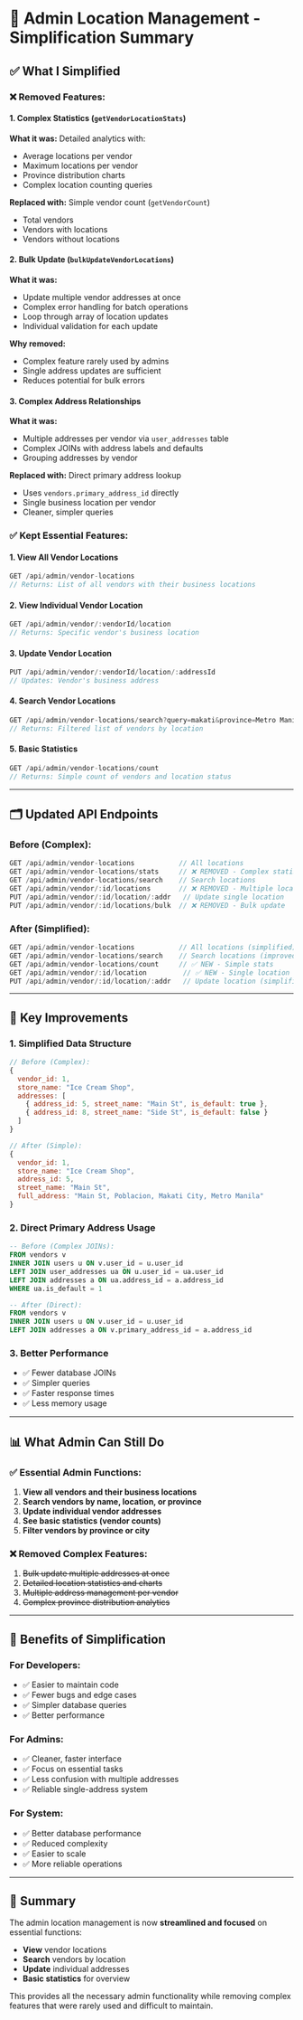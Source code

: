 # 🔧 Admin Location Management - Simplification Summary

## ✅ **What I Simplified**

### **❌ Removed Features:**

#### 1. **Complex Statistics** (`getVendorLocationStats`)
**What it was:** Detailed analytics with:
- Average locations per vendor
- Maximum locations per vendor  
- Province distribution charts
- Complex location counting queries

**Replaced with:** Simple vendor count (`getVendorCount`)
- Total vendors
- Vendors with locations
- Vendors without locations

#### 2. **Bulk Update** (`bulkUpdateVendorLocations`)
**What it was:** 
- Update multiple vendor addresses at once
- Complex error handling for batch operations
- Loop through array of location updates
- Individual validation for each update

**Why removed:** 
- Complex feature rarely used by admins
- Single address updates are sufficient
- Reduces potential for bulk errors

#### 3. **Complex Address Relationships**
**What it was:**
- Multiple addresses per vendor via `user_addresses` table
- Complex JOINs with address labels and defaults
- Grouping addresses by vendor

**Replaced with:** Direct primary address lookup
- Uses `vendors.primary_address_id` directly
- Single business location per vendor
- Cleaner, simpler queries

### **✅ Kept Essential Features:**

#### 1. **View All Vendor Locations**
```javascript
GET /api/admin/vendor-locations
// Returns: List of all vendors with their business locations
```

#### 2. **View Individual Vendor Location**
```javascript
GET /api/admin/vendor/:vendorId/location
// Returns: Specific vendor's business location
```

#### 3. **Update Vendor Location**
```javascript
PUT /api/admin/vendor/:vendorId/location/:addressId
// Updates: Vendor's business address
```

#### 4. **Search Vendor Locations**
```javascript
GET /api/admin/vendor-locations/search?query=makati&province=Metro Manila
// Returns: Filtered list of vendors by location
```

#### 5. **Basic Statistics**
```javascript
GET /api/admin/vendor-locations/count
// Returns: Simple count of vendors and location status
```

---

## 🗂️ **Updated API Endpoints**

### **Before (Complex):**
```javascript
GET /api/admin/vendor-locations           // All locations
GET /api/admin/vendor-locations/stats     // ❌ REMOVED - Complex statistics  
GET /api/admin/vendor-locations/search    // Search locations
GET /api/admin/vendor/:id/locations       // ❌ REMOVED - Multiple locations
PUT /api/admin/vendor/:id/location/:addr   // Update single location
PUT /api/admin/vendor/:id/locations/bulk  // ❌ REMOVED - Bulk update
```

### **After (Simplified):**
```javascript
GET /api/admin/vendor-locations           // All locations (simplified)
GET /api/admin/vendor-locations/search    // Search locations (improved)
GET /api/admin/vendor-locations/count     // ✅ NEW - Simple stats
GET /api/admin/vendor/:id/location         // ✅ NEW - Single location
PUT /api/admin/vendor/:id/location/:addr   // Update location (simplified)
```

---

## 🎯 **Key Improvements**

### **1. Simplified Data Structure**
```javascript
// Before (Complex):
{
  vendor_id: 1,
  store_name: "Ice Cream Shop",
  addresses: [
    { address_id: 5, street_name: "Main St", is_default: true },
    { address_id: 8, street_name: "Side St", is_default: false }
  ]
}

// After (Simple):
{
  vendor_id: 1,
  store_name: "Ice Cream Shop", 
  address_id: 5,
  street_name: "Main St",
  full_address: "Main St, Poblacion, Makati City, Metro Manila"
}
```

### **2. Direct Primary Address Usage**
```sql
-- Before (Complex JOINs):
FROM vendors v
INNER JOIN users u ON v.user_id = u.user_id
LEFT JOIN user_addresses ua ON u.user_id = ua.user_id
LEFT JOIN addresses a ON ua.address_id = a.address_id
WHERE ua.is_default = 1

-- After (Direct):
FROM vendors v
INNER JOIN users u ON v.user_id = u.user_id
LEFT JOIN addresses a ON v.primary_address_id = a.address_id
```

### **3. Better Performance**
- ✅ Fewer database JOINs
- ✅ Simpler queries
- ✅ Faster response times
- ✅ Less memory usage

---

## 📊 **What Admin Can Still Do**

### **✅ Essential Admin Functions:**
1. **View all vendors and their business locations**
2. **Search vendors by name, location, or province**
3. **Update individual vendor addresses**
4. **See basic statistics (vendor counts)**
5. **Filter vendors by province or city**

### **❌ Removed Complex Features:**
1. ~~Bulk update multiple addresses at once~~
2. ~~Detailed location statistics and charts~~
3. ~~Multiple address management per vendor~~
4. ~~Complex province distribution analytics~~

---

## 🚀 **Benefits of Simplification**

### **For Developers:**
- ✅ Easier to maintain code
- ✅ Fewer bugs and edge cases
- ✅ Simpler database queries
- ✅ Better performance

### **For Admins:**
- ✅ Cleaner, faster interface
- ✅ Focus on essential tasks
- ✅ Less confusion with multiple addresses
- ✅ Reliable single-address system

### **For System:**
- ✅ Better database performance
- ✅ Reduced complexity
- ✅ Easier to scale
- ✅ More reliable operations

---

## 🎯 **Summary**

The admin location management is now **streamlined and focused** on essential functions:
- **View** vendor locations
- **Search** vendors by location  
- **Update** individual addresses
- **Basic statistics** for overview

This provides all the necessary admin functionality while removing complex features that were rarely used and difficult to maintain.












